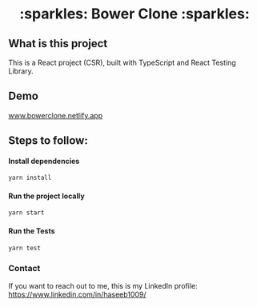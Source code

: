 <h1 align="center">:sparkles: Bower Clone :sparkles:</h1>

## What is this project

This is a React project (CSR), built with TypeScript and React Testing Library.

## Demo
www.bowerclone.netlify.app

## Steps to follow:

#### Install dependencies
```sh
yarn install
```

#### Run the project locally
```sh
yarn start
```

#### Run the Tests
```sh
yarn test
```

### Contact

If you want to reach out to me, this is my LinkedIn
profile: https://www.linkedin.com/in/haseeb1009/
